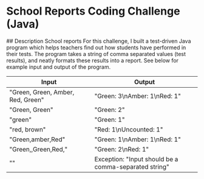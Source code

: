 # School Reports Coding Challenge (Java)

## Description
School reports
For this challenge, I built a test-driven Java program which helps teachers find out how students have performed in their tests.
The program takes a string of comma separated values (test results), and neatly formats these results into a report.
See below for example input and output of the program.

__Input__                           |   __Output__
------------------------------------|--------------------------------------------
"Green, Green, Amber, Red, Green"   |  "Green: 3\nAmber: 1\nRed: 1"
"Green, Green"                      |  "Green: 2"
"green"                             |  "Green: 1"
"red, brown"                        |  "Red: 1\nUncounted: 1"
"Green,amber,Red"                   |  "Green: 1\nAmber: 1\nRed: 1"
"Green,,Green,Red,"                 |  "Green: 2\nRed: 1"
""                                  |  Exception: "Input should be a comma-separated string"
